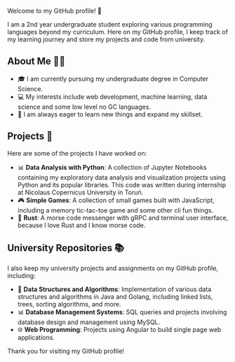 Welcome to my GitHub profile! 👋

I am a 2nd year undergraduate student exploring various programming languages beyond my curriculum. Here on my GitHub profile, I keep track of my learning journey and store my projects and code from university.

## About Me 🙋‍♀️

- 🎓 I am currently pursuing my undergraduate degree in Computer Science.
- 💻 My interests include web development, machine learning, data science and some low level no GC languages.
- 🌱 I am always eager to learn new things and expand my skillset.

## Projects 🚀

Here are some of the projects I have worked on:

- 📊 **Data Analysis with Python**: A collection of Jupyter Notebooks containing my exploratory data analysis and visualization projects using Python and its popular libraries. This code was written during internship at Nicolaus Copernicus University in Toruń.
- 🎮 **Simple Games**: A collection of small games built with JavaScript, including a memory tic-tac-toe game and some other cli fun things.
- :crab: **Rust**: A morse code messenger with gRPC and terminal user interface, because I love Rust and I know morse code.

## University Repositories 📚

I also keep my university projects and assignments on my GitHub profile, including:

- 📝 **Data Structures and Algorithms**: Implementation of various data structures and algorithms in Java and Golang, including linked lists, trees, sorting algorithms, and more.
- 📊 **Database Management Systems**: SQL queries and projects involving database design and management using MySQL.
- 🌐 **Web Programming**: Projects using Angular to build single page web applications.

Thank you for visiting my GitHub profile!
